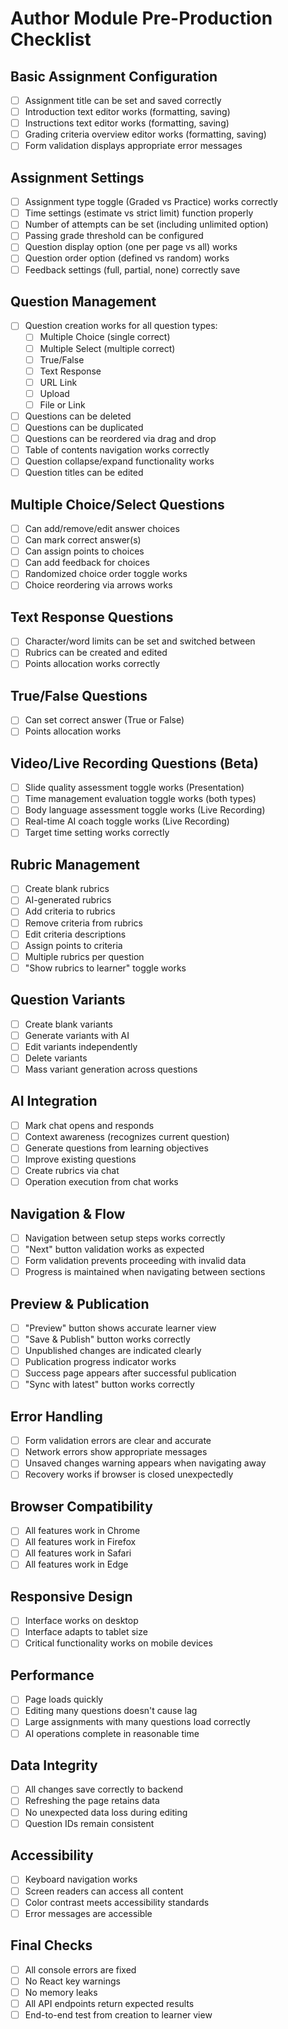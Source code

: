 # Author Module Pre-Production Checklist

## Basic Assignment Configuration
- [ ] Assignment title can be set and saved correctly
- [ ] Introduction text editor works (formatting, saving)
- [ ] Instructions text editor works (formatting, saving)
- [ ] Grading criteria overview editor works (formatting, saving)
- [ ] Form validation displays appropriate error messages

## Assignment Settings
- [ ] Assignment type toggle (Graded vs Practice) works correctly
- [ ] Time settings (estimate vs strict limit) function properly
- [ ] Number of attempts can be set (including unlimited option)
- [ ] Passing grade threshold can be configured
- [ ] Question display option (one per page vs all) works
- [ ] Question order option (defined vs random) works
- [ ] Feedback settings (full, partial, none) correctly save

## Question Management
- [ ] Question creation works for all question types:
  - [ ] Multiple Choice (single correct)
  - [ ] Multiple Select (multiple correct)
  - [ ] True/False
  - [ ] Text Response
  - [ ] URL Link
  - [ ] Upload
  - [ ] File or Link
- [ ] Questions can be deleted
- [ ] Questions can be duplicated
- [ ] Questions can be reordered via drag and drop
- [ ] Table of contents navigation works correctly
- [ ] Question collapse/expand functionality works
- [ ] Question titles can be edited

## Multiple Choice/Select Questions
- [ ] Can add/remove/edit answer choices
- [ ] Can mark correct answer(s)
- [ ] Can assign points to choices
- [ ] Can add feedback for choices
- [ ] Randomized choice order toggle works
- [ ] Choice reordering via arrows works

## Text Response Questions
- [ ] Character/word limits can be set and switched between
- [ ] Rubrics can be created and edited
- [ ] Points allocation works correctly

## True/False Questions
- [ ] Can set correct answer (True or False)
- [ ] Points allocation works

## Video/Live Recording Questions (Beta)
- [ ] Slide quality assessment toggle works (Presentation)
- [ ] Time management evaluation toggle works (both types)
- [ ] Body language assessment toggle works (Live Recording)
- [ ] Real-time AI coach toggle works (Live Recording)
- [ ] Target time setting works correctly

## Rubric Management
- [ ] Create blank rubrics
- [ ] AI-generated rubrics
- [ ] Add criteria to rubrics
- [ ] Remove criteria from rubrics
- [ ] Edit criteria descriptions
- [ ] Assign points to criteria
- [ ] Multiple rubrics per question
- [ ] "Show rubrics to learner" toggle works

## Question Variants
- [ ] Create blank variants
- [ ] Generate variants with AI
- [ ] Edit variants independently
- [ ] Delete variants
- [ ] Mass variant generation across questions

## AI Integration
- [ ] Mark chat opens and responds
- [ ] Context awareness (recognizes current question)
- [ ] Generate questions from learning objectives
- [ ] Improve existing questions
- [ ] Create rubrics via chat
- [ ] Operation execution from chat works

## Navigation & Flow
- [ ] Navigation between setup steps works correctly
- [ ] "Next" button validation works as expected
- [ ] Form validation prevents proceeding with invalid data
- [ ] Progress is maintained when navigating between sections

## Preview & Publication
- [ ] "Preview" button shows accurate learner view
- [ ] "Save & Publish" button works correctly
- [ ] Unpublished changes are indicated clearly
- [ ] Publication progress indicator works
- [ ] Success page appears after successful publication
- [ ] "Sync with latest" button works correctly

## Error Handling
- [ ] Form validation errors are clear and accurate
- [ ] Network errors show appropriate messages
- [ ] Unsaved changes warning appears when navigating away
- [ ] Recovery works if browser is closed unexpectedly

## Browser Compatibility
- [ ] All features work in Chrome
- [ ] All features work in Firefox
- [ ] All features work in Safari
- [ ] All features work in Edge

## Responsive Design
- [ ] Interface works on desktop
- [ ] Interface adapts to tablet size
- [ ] Critical functionality works on mobile devices

## Performance
- [ ] Page loads quickly
- [ ] Editing many questions doesn't cause lag
- [ ] Large assignments with many questions load correctly
- [ ] AI operations complete in reasonable time

## Data Integrity
- [ ] All changes save correctly to backend
- [ ] Refreshing the page retains data
- [ ] No unexpected data loss during editing
- [ ] Question IDs remain consistent

## Accessibility
- [ ] Keyboard navigation works
- [ ] Screen readers can access all content
- [ ] Color contrast meets accessibility standards
- [ ] Error messages are accessible

## Final Checks
- [ ] All console errors are fixed
- [ ] No React key warnings
- [ ] No memory leaks
- [ ] All API endpoints return expected results
- [ ] End-to-end test from creation to learner view
